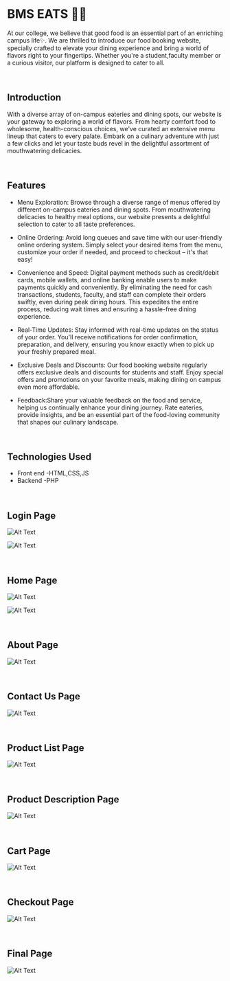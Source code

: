 # BMS EATS 🍛🍝

At our college, we believe that good food is an essential part of an enriching campus life✨. We are thrilled to introduce our food booking website, specially crafted to elevate your dining experience and bring a world of flavors right to your fingertips. Whether you're a student,faculty member or a curious visitor, our platform is designed to cater to all.

<br>

## Introduction

With a diverse array of on-campus eateries and dining spots, our website is your gateway to exploring a world of flavors. From hearty comfort food to wholesome, health-conscious choices, we've curated an extensive menu lineup that caters to every palate. Embark on a culinary adventure with just a few clicks and let your taste buds revel in the delightful assortment of mouthwatering delicacies.

<br>

## Features
- Menu Exploration: Browse through a diverse range of menus offered by different on-campus eateries and dining spots. From mouthwatering delicacies to healthy meal options, our website presents a delightful selection to cater to all taste preferences.

- Online Ordering: Avoid long queues and save time with our user-friendly online ordering system. Simply select your desired items from the menu, customize your order if needed, and proceed to checkout – it's that easy!
  
- Convenience and Speed: Digital payment methods such as credit/debit cards, mobile wallets, and online banking enable users to make payments quickly and conveniently. By eliminating the need for cash transactions, students, faculty, and staff can complete their orders swiftly, even during peak dining hours. This expedites the entire process, reducing wait times and ensuring a hassle-free dining experience.

- Real-Time Updates: Stay informed with real-time updates on the status of your order. You'll receive notifications for order confirmation, preparation, and delivery, ensuring you know exactly when to pick up your freshly prepared meal.

- Exclusive Deals and Discounts: Our food booking website regularly offers exclusive deals and discounts for students and staff. Enjoy special offers and promotions on your favorite meals, making dining on campus even more affordable.
- Feedback:Share your valuable feedback on the food and service, helping us continually enhance your dining journey. Rate eateries, provide insights, and be an essential part of the food-loving community that shapes our culinary landscape.


<br>

## Technologies Used 
- Front end -HTML,CSS,JS
- Backend -PHP 

<br>

## Login Page

![Alt Text](./screenshots/sslogin.png)


![Alt Text](./screenshots/sslogin2.png)



<br>

## Home Page

![Alt Text](./screenshots/ss1.png)


![Alt Text](./screenshots/ss2.png)


<br>

## About Page

![Alt Text](./screenshots/ss3.png)


<br>

## Contact Us Page

![Alt Text](./screenshots/ss4.png)

<br>

## Product List Page 

![Alt Text](./screenshots/ss5.png)


<br>

## Product Description Page 

![Alt Text](./screenshots/ss6.png)

<br>

## Cart Page

![Alt Text](./screenshots/ss7.png)


<br>

## Checkout Page

![Alt Text](./screenshots/ss8.png)


<br>

## Final Page

![Alt Text](./screenshots/ss9.png)

